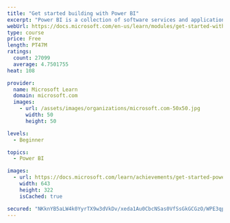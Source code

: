 ```yaml
---
title: "Get started building with Power BI"
excerpt: "Power BI is a collection of software services and applications that let you connect to all sorts of data sources and create compelling visuals and reports. You can benefit from receiving those reports, or you can share them with others inside or outside your organization. Learn the basics of Power BI, how its services and applications work together, and how they can be used to create or experience compelling visuals and analytics based on your data."
webUrl: https://docs.microsoft.com/en-us/learn/modules/get-started-with-power-bi/
type: course
price: Free
length: PT47M
ratings:
  count: 27099
  average: 4.7501755
heat: 108

provider:
  name: Microsoft Learn
  domain: microsoft.com
  images:
    - url: /assets/images/organizations/microsoft.com-50x50.jpg
      width: 50
      height: 50

levels:
  - Beginner

topics:
  - Power BI

images:
  - url: https://docs.microsoft.com/learn/achievements/get-started-power-bi-social.png
    width: 643
    height: 322
    isCached: true

secured: "NKknYB5aLW4k0YyrTX9w3dVkDv/xeda1Au0CbcNSas0VfSsGkGCGzO/WPE3qplYoXoF40eyNcUDXJ0z0UYjmjAol4R16jQlFogu+WFU+H0DHthPd+ZZXBtBIpzqwK0Jus+TGz48iasS0SlZM5cX9DJqsIs0tzHT7BczIntU50QWBIl2K0xRYkOpD41tIsyOPCBclwHFgPYcjN5GyCEnSUDTI5EZ8muAi4+tFpBTtDwoyQ0AJ9aq21L4OK8fl8yncODQwh1TZ+6vZdMTPBC2VmZ6I+UZxPxcCNGG/PcRN7AdExYXrjJUdha5MGxIyH6XXj1m7IQbO3jo7+9aeuK6gIH2TPY37IR/FctltX9d9mvRAVIyPdp9IpU2VSlTYLkMFPZiuiMj+K+4nlZ5qheLvTCEwqS6vAS4446nGlhimA3mZCpu5zjq7vqLuIw1g/Y5H;uGfZydpNRtl6N+nQYZ+38w=="
---
```


